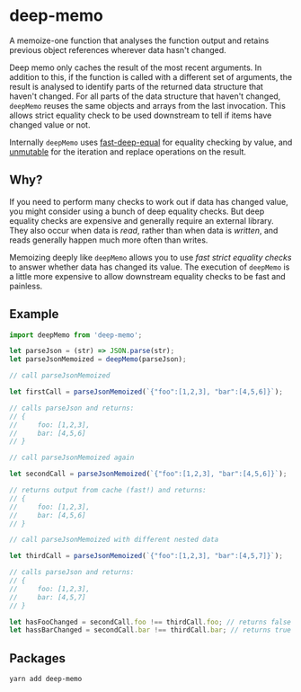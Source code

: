 # deep-memo

A memoize-one function that analyses the function output and retains previous object references wherever data hasn't changed.

Deep memo only caches the result of the most recent arguments. In addition to this, if the function is called with a different set of arguments, the result is analysed to identify parts of the returned data structure that haven't changed. For all parts of the data structure that haven't changed, `deepMemo` reuses the same objects and arrays from the last invocation. This allows strict equality check to be used downstream to tell if items have changed value or not.

Internally `deepMemo` uses [fast-deep-equal](https://github.com/epoberezkin/fast-deep-equal) for equality checking by value, and [unmutable](http://unmutable.blueflag.codes) for the iteration and replace operations on the result.

## Why?

If you need to perform many checks to work out if data has changed value, you might consider using a bunch of deep equality checks. But deep equality checks are expensive and generally require an external library. They also occur when data is *read*, rather than when data is *written*, and reads generally happen much more often than writes. 

Memoizing deeply like `deepMemo` allows you to use *fast strict equality checks* to answer whether data has changed its value. The execution of `deepMemo` is a little more expensive to allow downstream equality checks to be fast and painless.

## Example

```js
import deepMemo from 'deep-memo';

let parseJson = (str) => JSON.parse(str);
let parseJsonMemoized = deepMemo(parseJson);

// call parseJsonMemoized

let firstCall = parseJsonMemoized(`{"foo":[1,2,3], "bar":[4,5,6]}`);

// calls parseJson and returns:
// {
//     foo: [1,2,3],
//     bar: [4,5,6]
// }

// call parseJsonMemoized again

let secondCall = parseJsonMemoized(`{"foo":[1,2,3], "bar":[4,5,6]}`);

// returns output from cache (fast!) and returns:
// {
//     foo: [1,2,3],
//     bar: [4,5,6]
// }

// call parseJsonMemoized with different nested data

let thirdCall = parseJsonMemoized(`{"foo":[1,2,3], "bar":[4,5,7]}`);

// calls parseJson and returns:
// {
//     foo: [1,2,3],
//     bar: [4,5,7]
// }

let hasFooChanged = secondCall.foo !== thirdCall.foo; // returns false
let hassBarChanged = secondCall.bar !== thirdCall.bar; // returns true

```

## Packages

```sh
yarn add deep-memo
```
